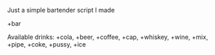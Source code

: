 Just a simple bartender script I made

+bar

Available drinks: +cola, +beer, +coffee, +cap, +whiskey, +wine, +mix, +pipe, +coke, +pussy, +ice
